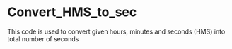 # Convert_HMS_to_sec
This code is used to convert given hours, minutes and seconds (HMS) into total number of seconds
